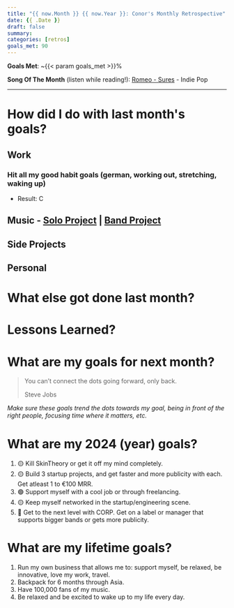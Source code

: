 ```yaml
---
title: "{{ now.Month }} {{ now.Year }}: Conor's Monthly Retrospective"
date: {{ .Date }}
draft: false
summary: 
categories: [retros]
goals_met: 90
---
```


**Goals Met**: ~{{< param goals_met >}}%

**Song Of The Month** (listen while reading!): [Romeo - Sures](https://open.spotify.com/track/6ZSGoZs9xYZyShF3o4o7el?si=725eb7e25d5944c2) - Indie Pop

---

# How did I do with last month's goals?

## Work
### Hit all my good habit goals (german, working out, stretching, waking up)
- Result: C
## Music - [Solo Project](https://open.spotify.com/artist/4w77ipMn1jGx4ppm7HNYZK?si=Y5sY7-rrSV-U8j3-8AkMYA) | [Band Project](www.corp.band)
## Side Projects
## Personal


# What else got done last month?

# Lessons Learned?

# What are my goals for next month?

> You can’t connect the dots going forward, only back.
> 
>Steve Jobs

*Make sure these goals trend the dots towards my goal, being in front of the right people, focusing time where it matters, etc.*

# What are my 2024 (year) goals?

1. 🟡 Kill SkinTheory or get it off my mind completely.
2. 🟡 Build 3 startup projects, and get faster and more publicity with each. Get atleast 1 to €100 MRR.
3. 🟢 Support myself with a cool job or through freelancing.
4. 🟡 Keep myself networked in the startup/engineering scene.
5. 🔴 Get to the next level with CORP. Get on a label or manager that supports bigger bands or gets more publicity.

# What are my lifetime goals?

1. Run my own business that allows me to: support myself, be relaxed, be innovative, love my work, travel.
2. Backpack for 6 months through Asia.
3. Have 100,000 fans of my music.
4. Be relaxed and be excited to wake up to my life every day.